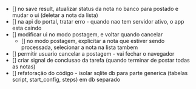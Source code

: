 - [] no save result, atualizar status da nota no banco para postado e mudar o ui (deletar a nota da lista)
- [] na api do portal, tratar erro - quando nao tem servidor ativo, o app esta caindo
- [] modificar ui no modo postagem, e voltar quando cancelar
  - [] no modo postagem, explicitar a nota que estiver sendo processada, selecionar a nota na lista tambem
- [] permitir usuario cancelar a postagem - vai fechar o navegador
- [] criar signal de conclusao da tarefa (quando terminar de postar todas as notas)
- [] refatoração do código - isolar sqlite db para parte generica (tabelas script, start_config, steps) em db separado

